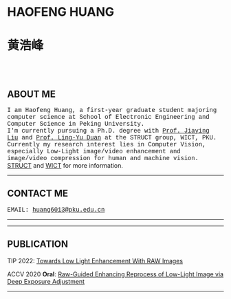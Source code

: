 # **HAOFENG HUANG**
# **黄浩峰**
<br/><br/>

## ABOUT ME
<font face="courier">I am Haofeng Huang, a first-year graduate student majoring computer science at School of Electronic Engineering and Computer Science in Peking University.<br/>
I'm currently pursuing a Ph.D. degree with <a href="https://www.icst.pku.edu.cn/struct/people/liujiaying.html">Prof. Jiaying Liu</a> and <a href="https://eecs.pku.edu.cn/info/1339/6082.htm">Prof. Ling-Yu Duan</a> at the STRUCT group, WICT, PKU.
Currently my research interest lies in Computer Vision, especially Low-Light image/video enhancement and image/video compression for human and machine vision.</font>
[STRUCT](http://39.96.165.147/struct.html) and [WICT](http://www.wict.pku.edu.cn/) for more information.

--------------------------

## CONTACT ME

<font face="courier">EMAIL:    huang6013@pku.edu.cn</font>

--------------------------

--------------------------

## PUBLICATION

TIP 2022: [Towards Low Light Enhancement With RAW Images](https://ieeexplore.ieee.org/document/9684237)

ACCV 2020 **Oral**: [Raw-Guided Enhancing Reprocess of Low-Light Image via Deep Exposure Adjustment](https://openaccess.thecvf.com/content/ACCV2020/html/Huang_Raw-Guided_Enhancing_Reprocess_of_Low-Light_Image_via_Deep_Exposure_Adjustment_ACCV_2020_paper.html)

--------------------------


